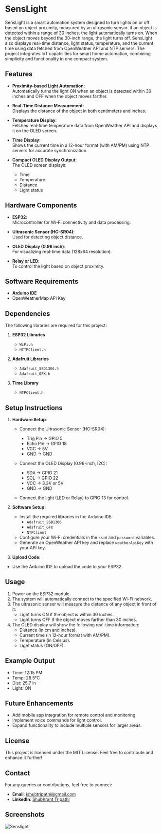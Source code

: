 # SensLight
SensLight is a smart automation system designed to turn lights on or off based on object proximity, measured by an ultrasonic sensor. If an object is detected within a range of 30 inches, the light automatically turns on. When the object moves beyond the 30-inch range, the light turns off. SensLight also displays real-time distance, light status, temperature, and the current time using data fetched from OpenWeather API and NTP servers. The project integrates IoT capabilities for smart home automation, combining simplicity and functionality in one compact system.

## Features  

- **Proximity-based Light Automation**:  
  Automatically turns the light ON when an object is detected within 30 inches and OFF when the object moves farther.  

- **Real-Time Distance Measurement**:  
  Displays the distance of the object in both centimeters and inches.  

- **Temperature Display**:  
  Fetches real-time temperature data from OpenWeather API and displays it on the OLED screen.  

- **Time Display**:  
  Shows the current time in a 12-hour format (with AM/PM) using NTP servers for accurate synchronization.  

- **Compact OLED Display Output**:  
  The OLED screen displays:  
  - Time  
  - Temperature  
  - Distance  
  - Light status  

## Hardware Components  

- **ESP32**:  
  Microcontroller for Wi-Fi connectivity and data processing.  

- **Ultrasonic Sensor (HC-SR04)**:  
  Used for detecting object distance.  

- **OLED Display (0.96 inch)**:  
  For visualizing real-time data (128x64 resolution).  

- **Relay or LED**:  
  To control the light based on object proximity.  

## Software Requirements  

- **Arduino IDE**  
- OpenWeatherMap API Key  

## Dependencies  

The following libraries are required for this project:  
1. **ESP32 Libraries**  
   - `WiFi.h`  
   - `HTTPClient.h`  

2. **Adafruit Libraries**  
   - `Adafruit_SSD1306.h`  
   - `Adafruit_GFX.h`  

3. **Time Library**  
   - `NTPClient.h`  


## Setup Instructions  

1. **Hardware Setup**:  
   - Connect the Ultrasonic Sensor (HC-SR04):  
     - Trig Pin → GPIO 5  
     - Echo Pin → GPIO 18  
     - VCC → 5V  
     - GND → GND  

   - Connect the OLED Display (0.96-inch, I2C):  
     - SDA → GPIO 21  
     - SCL → GPIO 22  
     - VCC → 3.3V or 5V  
     - GND → GND  

   - Connect the light (LED or Relay) to GPIO 13 for control.  

2. **Software Setup**:  
   - Install the required libraries in the Arduino IDE:  
     - `Adafruit_SSD1306`  
     - `Adafruit_GFX`  
     - `NTPClient`  
   - Configure your Wi-Fi credentials in the `ssid` and `password` variables.  
   - Generate an OpenWeather API key and replace `weatherApiKey` with your API key.  

3. **Upload Code**:  
  -  Use the Arduino IDE to upload the code to your ESP32.  



## Usage  

1. Power on the ESP32 module.  
2. The system will automatically connect to the specified Wi-Fi network.  
3. The ultrasonic sensor will measure the distance of any object in front of it:  
   - Light turns ON if the object is within 30 inches.  
   - Light turns OFF if the object moves farther than 30 inches.  
4. The OLED display will show the following real-time information:  
   - Distance (in cm and inches).  
   - Current time (in 12-hour format with AM/PM).  
   - Temperature (in Celsius).  
   - Light status (ON/OFF).  

## Example Output  

- Time: 12:15 PM
- Temp: 28.5°C
- Dist: 25.7 in
- Light: ON

## Future Enhancements  

- Add mobile app integration for remote control and monitoring.  
- Implement voice commands for light control.  
- Expand functionality to include multiple sensors for larger areas.  

## License  

This project is licensed under the MIT License. Feel free to contribute and enhance it further!  

## Contact  

For any queries or contributions, feel free to connect:  
- **Email**: ishubtripathi@gmail.com  
- **LinkedIn**: [Shubhrant Tripathi](https://www.linkedin.com/in/ishubtripathi/)  

## Screenshots

![Senslight](https://drive.google.com/file/d/1ZZEzQ-I44GPBYcM5SGFFNz6y6mX0MeR_/view?usp=sharing)